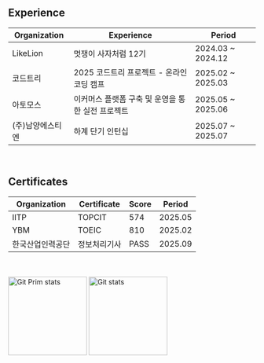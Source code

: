 ## Experience

|Organization | Experience                   | Period                |
|------------|--------------------------|---------------------|
|LikeLion| 멋쟁이 사자처럼 12기      | 2024.03 ~ 2024.12  |
|코드트리| 2025 코드트리 프로젝트 - 온라인 코딩 캠프         | 2025.02 ~ 2025.03  |
|아토모스| 이커머스 플랫폼 구축 및 운영을 통한 실전 프로젝트         | 2025.05 ~ 2025.06  |
|(주)남양에스티엔| 하계 단기 인턴십         | 2025.07 ~ 2025.07  |

&nbsp;
## Certificates

| Organization                |  Certificate        | Score  | Period      |
|-------------------------|------------------|-------|-------------|
| IITP |TOPCIT  | 574   | 2025.05     |
| YBM | TOEIC | 810 | 2025.02|
|한국산업인력공단| 정보처리기사  | PASS  | 2025.09

<br/>

<div>
  <br/>
  <a href="#"><img src="https://github-readme-stats.vercel.app/api/top-langs/?username=R4mel&layout=compact&hide=issues" alt="Git Prim stats" height="160px" /></a>
  <a href="#"><img src="https://github-readme-stats.vercel.app/api?username=R4mel" alt="Git stats" height="160px" /></a>
</div>
